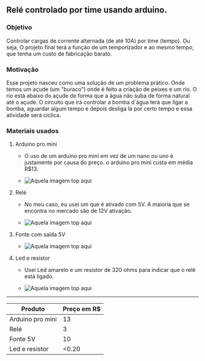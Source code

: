## Relé controlado por time usando arduino.

### Objetivo
  Controlar cargas de corrente alternada (de até 10A) por time (tempo). Ou seja, O projeto final terá a função de um temporizador e ao mesmo tempo, que tenha um custo de fabricação barato.

### Motivação
  Esse projeto nasceu como uma solução de um problema prático. Onde temos um açude (um "buraco") onde é feito a criação de peixes e um rio. O rio está abaixo do açude de forma que a água não suba de forma natural até o açude. O circuito que irá controlar a bomba d´água terá que ligar a bomba, aguardar algum tempo e depois desliga lá por certo tempo e essa atividade será ciclica.

### Materiais usados
  1. Arduino pro mini
      * O uso de um arduino pro mini em vez de um nano ou uno é justamente por causa do preço. o arduino pro mini custa em média R$13.

      * ![Aquela imagem top aqui]()

  2. Relé
      * No meu caso, eu usei um que é ativado com 5V. A maioria que se encontra no mercado são de 12V ativação.

      * ![Aquela imagem top aqui]()

  3. Fonte com saída 5V
      * ![Aquela imagem top aqui]()

  4. Led e resistor
      * Usei Led amarelo e um resistor de 320 ohms para indicar que o relé está ligado.

      * ![Aquela imagem top aqui]()

  <hr>

  | Produto | Preço em R$ |
  | ------  | ----- |
  | Arduino pro mini | 13 |
  | Relé | 3 |
  | Fonte 5V | 10 |
  | Led e resistor | <0.20 |
